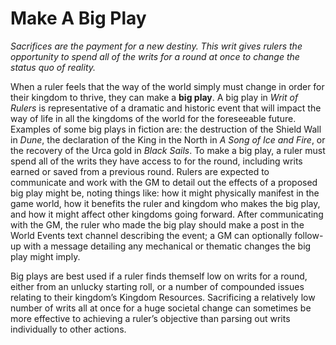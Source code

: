# Make A Big Play

*Sacrifices are the payment for a new destiny. This writ gives rulers the opportunity to spend all of the writs for a round at once to change the status quo of reality.*

When a ruler feels that the way of the world simply must change in order for their kingdom to thrive, they can make a **big play**. A big play in *Writ of Rulers* is representative of a dramatic and historic event that will impact the way of life in all the kingdoms of the world for the foreseeable future. Examples of some big plays in fiction are: the destruction of the Shield Wall in *Dune*, the declaration of the King in the North in *A Song of Ice and Fire*, or the recovery of the Urca gold in *Black Sails*. To make a big play, a ruler must spend all of the writs they have access to for the round, including writs earned or saved from a previous round. Rulers are expected to communicate and work with the GM to detail out the effects of a proposed big play might be, noting things like: how it might physically manifest in the game world, how it benefits the ruler and kingdom who makes the big play, and how it might affect other kingdoms going forward. After communicating with the GM, the ruler who made the big play should make a post in the World Events text channel describing the event; a GM can optionally follow-up with a message detailing any mechanical or thematic changes the big play might imply.

Big plays are best used if a ruler finds themself low on writs for a round, either from an unlucky starting roll, or a number of compounded issues relating to their kingdom’s Kingdom Resources. Sacrificing a relatively low number of writs all at once for a huge societal change can sometimes be more effective to achieving a ruler’s objective than parsing out writs individually to other actions.
